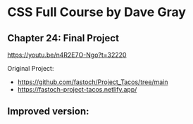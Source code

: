 # CSS Full Course by Dave Gray  
## Chapter 24: Final Project
https://youtu.be/n4R2E7O-Ngo?t=32220

Original Project:  
- https://github.com/fastoch/Project_Tacos/tree/main  
- https://fastoch-project-tacos.netlify.app/

Improved version:  
- 
